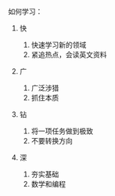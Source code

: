  如何学习：

 1. 快
    1. 快速学习新的领域
    2. 紧追热点，会读英文资料

2. 广
    1. 广泛涉猎
    2. 抓住本质

3. 钻 
    1. 将一项任务做到极致
    2. 不要转换方向

4. 深
    1. 夯实基础
    2. 数学和编程